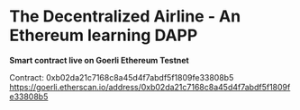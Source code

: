 # The Decentralized Airline - An Ethereum learning DAPP

**Smart contract live on Goerli Ethereum Testnet**

Contract: 0xb02da21c7168c8a45d4f7abdf5f1809fe33808b5
https://goerli.etherscan.io/address/0xb02da21c7168c8a45d4f7abdf5f1809fe33808b5
